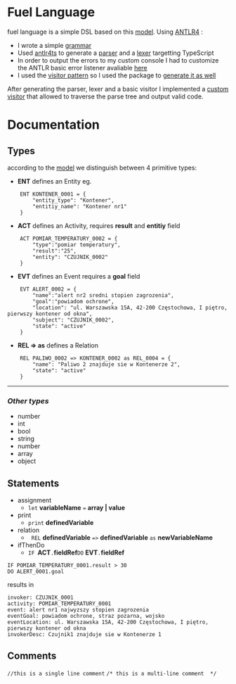 # Fuel Language
fuel language is a simple DSL based on this [model]().
Using [ANTLR4](https://www.antlr.org/) :
* I wrote a simple [grammar](https://github.com/gothic459/fuel-lang/blob/main/front/src/parser/Fire.g4)
* Used [antlr4ts](https://github.com/tunnelvisionlabs/antlr4ts) to generate a [parser](https://github.com/gothic459/fuel-lang/blob/main/front/src/parser/FireParser.ts) and a [lexer](https://github.com/gothic459/fuel-lang/blob/main/front/src/parser/FireLexer.ts) targetting TypeScript
* In order to output the errors to my custom console I had to customize the ANTLR basic error listener avaliable [here ](https://github.com/gothic459/fuel-lang/blob/main/front/src/parser/FireErrorListener.ts)
* I used the [visitor pattern](https://en.wikipedia.org/wiki/Visitor_pattern) so I used the package to [generate it as well](https://github.com/gothic459/fuel-lang/blob/main/front/src/parser/FireVisitor.ts)

After generating the parser, lexer and a basic visitor I implemented a [custom visitor](https://github.com/gothic459/fuel-lang/blob/main/front/src/parser/Visitor.ts) that allowed to 
traverse the parse tree and output valid code.


 
# Documentation


## Types
according to the [model]() we distinguish between 4 primitive types:

* **ENT**
defines an Entity
eg.
```
    ENT KONTENER_0001 = {
        "entity_type": "Kontener",
        "entitiy_name": "Kontener nr1"
    }
```
		
* **ACT**
defines an Activity, requires **result** and **entitiy** field
```
    ACT POMIAR_TEMPERATURY_0002 = {
        "type":"pomiar temperatury",
        "result":"25",
        "entity": "CZUJNIK_0002"
    }
```
* **EVT**
defines an Event
requires a **goal** field
```
    EVT ALERT_0002 = {
        "name":"alert nr2 sredni stopien zagrozenia",
        "goal":"powiadom ochrone",
        "location": "ul. Warszawska 15A, 42-200 Częstochowa, I piętro, pierwszy kontener od okna",
        "subject": "CZUJNIK_0002",
        "state": "active"
    }
```
* **REL => as**
defines a Relation
```
    REL PALIWO_0002 => KONTENER_0002 as REL_0004 = {
        "name": "Paliwo 2 znajduje sie w Kontenerze 2",
        "state": "active"
    }
```
---
### *Other types*
* number
* int
* bool
* string
* number
* array
* object



## Statements
* assignment
	*  `let` **variableName** `=` **array | value**
* print
	* `print` **definedVariable**
* relation
	* ` REL` **definedVariable** `=>` **definedVariable** `as` **newVariableName**
* ifThenDo
	* `IF `**ACT**`.`**fieldRef**`DO` **EVT**`.`**fieldRef**
```
IF POMIAR_TEMPERATURY_0001.result > 30
DO ALERT_0001.goal 
```
results in
```
invoker: CZUJNIK_0001
activity: POMIAR_TEMPERATURY_0001
event: alert nr1 najwyzszy stopien zagrozenia
eventGoal: powiadom ochrone, straz pozarna, wojsko
eventLocation: ul. Warszawska 15A, 42-200 Częstochowa, I piętro, pierwszy kontener od okna
invokerDesc: Czujnik1 znajduje sie w Kontenerze 1
```

## Comments
`//this is a single line comment`
`/*
this is a multi-line comment 
*/`



